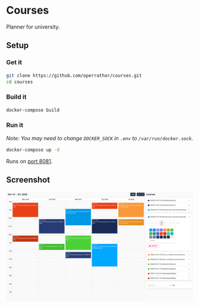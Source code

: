 # Courses

Planner for university.

## Setup

### Get it

```bash
git clone https://github.com/operrathor/courses.git
cd courses
```

### Build it

```bash
docker-compose build
```

### Run it

_Note: You may need to change `DOCKER_SOCK` in `.env` to `/var/run/docker.sock`._

```bash
docker-compose up -d
```

Runs on [port 8081](http://localhost:8081/).

## Screenshot

![](./screenshot.png)
